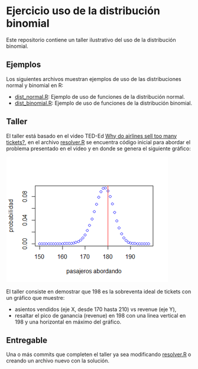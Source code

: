 # Ejercicio uso de la distribución binomial
Este repositorio contiene un taller ilustrativo del uso de la distribución binomial.

## Ejemplos
Los siguientes archivos muestran ejemplos de uso de las distribuciones normal y binomial en R:
* [dist_normal.R](dist_normal.R): Ejemplo de uso de funciones de la distribución normal.
* [dist_binomial.R](dist_binomial.R): Ejemplo de uso de funciones de la distribución binomial.

## Taller
El taller está basado en el video TED-Ed [Why do airlines sell too many tickets?](https://www.youtube.com/watch?v=ZFNstNKgEDI), en el archivo [resolver.R](resolver.R) se encuentra código inicial para abordar el problema presentado en el video y en donde se genera el siguiente gráfico:

![Probabilidad pasajeros](binomial_pasajeros.png)

El taller consiste en demostrar que 198 es la sobreventa ideal de tickets con un gráfico que muestre:
* asientos vendidos (eje X, desde 170 hasta 210) vs revenue (eje Y),
* resaltar el pico de ganancia (revenue) en 198 con una linea vertical en 198 y una horizontal en máximo del gráfico.

## Entregable
Una o más commits que completen el taller ya sea modificando [resolver.R](resolver.R) o creando un archivo nuevo con la solución.
